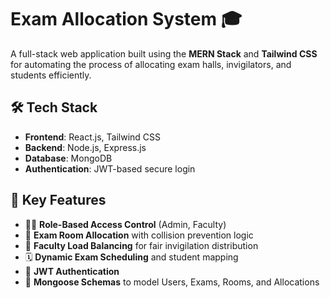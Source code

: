 # Exam Allocation System 🎓

A full-stack web application built using the **MERN Stack** and **Tailwind CSS** for automating the process of allocating exam halls, invigilators, and students efficiently.

## 🛠️ Tech Stack

- **Frontend**: React.js, Tailwind CSS
- **Backend**: Node.js, Express.js
- **Database**: MongoDB
- **Authentication**: JWT-based secure login

## 🔑 Key Features

- 🧑‍🏫 **Role-Based Access Control** (Admin, Faculty)
- 🏫 **Exam Room Allocation** with collision prevention logic
- 🧮 **Faculty Load Balancing** for fair invigilation distribution
- 🗓️ **Dynamic Exam Scheduling** and student mapping
- 🔐 **JWT Authentication**
- 📁 **Mongoose Schemas** to model Users, Exams, Rooms, and Allocations


